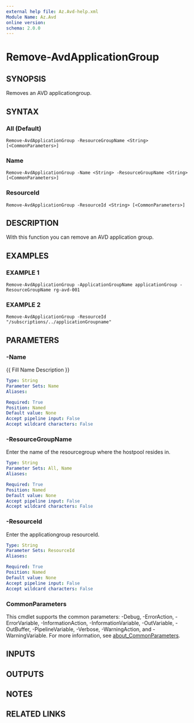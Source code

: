 ```yaml
---
external help file: Az.Avd-help.xml
Module Name: Az.Avd
online version:
schema: 2.0.0
---
```


# Remove-AvdApplicationGroup

## SYNOPSIS
Removes an AVD applicationgroup.

## SYNTAX

### All (Default)
```
Remove-AvdApplicationGroup -ResourceGroupName <String> [<CommonParameters>]
```

### Name
```
Remove-AvdApplicationGroup -Name <String> -ResourceGroupName <String> [<CommonParameters>]
```

### ResourceId
```
Remove-AvdApplicationGroup -ResourceId <String> [<CommonParameters>]
```

## DESCRIPTION
With this function you can remove an AVD application group.

## EXAMPLES

### EXAMPLE 1
```
Remove-AvdApplicationGroup -ApplicationGroupName applicationGroup -ResourceGroupName rg-avd-001
```

### EXAMPLE 2
```
Remove-AvdApplicationGroup -ResourceId "/subscriptions/../applicationGroupname"
```

## PARAMETERS

### -Name
{{ Fill Name Description }}

```yaml
Type: String
Parameter Sets: Name
Aliases:

Required: True
Position: Named
Default value: None
Accept pipeline input: False
Accept wildcard characters: False
```

### -ResourceGroupName
Enter the name of the resourcegroup where the hostpool resides in.

```yaml
Type: String
Parameter Sets: All, Name
Aliases:

Required: True
Position: Named
Default value: None
Accept pipeline input: False
Accept wildcard characters: False
```

### -ResourceId
Enter the applicationgroup resourceId.

```yaml
Type: String
Parameter Sets: ResourceId
Aliases:

Required: True
Position: Named
Default value: None
Accept pipeline input: False
Accept wildcard characters: False
```

### CommonParameters
This cmdlet supports the common parameters: -Debug, -ErrorAction, -ErrorVariable, -InformationAction, -InformationVariable, -OutVariable, -OutBuffer, -PipelineVariable, -Verbose, -WarningAction, and -WarningVariable. For more information, see [about_CommonParameters](http://go.microsoft.com/fwlink/?LinkID=113216).

## INPUTS

## OUTPUTS

## NOTES

## RELATED LINKS
